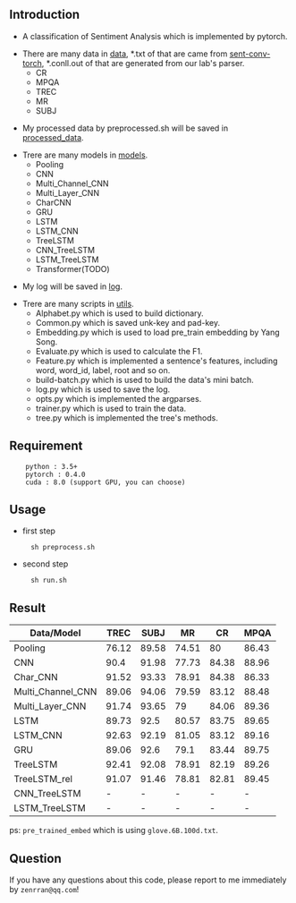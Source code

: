 ## Introduction
- A classification of Sentiment Analysis which is implemented by pytorch.
* There are many data in [data](https://github.com/zenRRan/Sentiment-Analysis/tree/master/data), *.txt of that are came from [sent-conv-torch](https://github.com/harvardnlp/sent-conv-torch), *.conll.out of that are generated from our lab's parser.
    * CR
    * MPQA
    * TREC
    * MR
    * SUBJ
- My processed data by preprocessed.sh will be saved in [processed_data](https://github.com/zenRRan/Sentiment-Analysis/tree/master/processed_data).
* Trere are many models in [models](https://github.com/zenRRan/Sentiment-Analysis/tree/master/models).
    * Pooling
    * CNN
    * Multi_Channel_CNN
    * Multi_Layer_CNN
    * CharCNN
    * GRU
    * LSTM
    * LSTM_CNN
    * TreeLSTM
    * CNN_TreeLSTM
    * LSTM_TreeLSTM
    * Transformer(TODO)
- My log will be saved in [log](https://github.com/zenRRan/Sentiment-Analysis/tree/master/log).
* Trere are many scripts in [utils](https://github.com/zenRRan/Sentiment-Analysis/tree/master/utils).
    * Alphabet.py which is used to build dictionary.
    * Common.py which is saved unk-key and pad-key.
    * Embedding.py which is used to load pre_train embedding by Yang Song.
    * Evaluate.py which is used to calculate the F1.
    * Feature.py which is implemented a sentence's features, including word, word_id, label, root and so on.
    * build-batch.py which is used to build the data's mini batch.
    * log.py which is used to save the log.
    * opts.py which is implemented the argparses.
    * trainer.py which is used to train the data.
    * tree.py which is implemented the tree's methods.

## Requirement
        python : 3.5+
        pytorch : 0.4.0
        cuda : 8.0 (support GPU, you can choose)

## Usage
- first step

        sh preprocess.sh
- second step

        sh run.sh

## Result


| Data/Model        | TREC  | SUBJ  | MR    | CR    | MPQA  |
| ------            | ------ | ------ | ------ | ------ | ------ |
| Pooling           | 76.12 | 89.58 | 74.51 | 80 | 86.43 |
| CNN               | 90.4  | 91.98 | 77.73 | 84.38 | 88.96 |
| Char_CNN          | 91.52 | 93.33 | 78.91 | 84.38 | 86.33 |
| Multi_Channel_CNN | 89.06 | 94.06 | 79.59 | 83.12 | 88.48 |
| Multi_Layer_CNN   | 91.74 | 93.65 | 79    | 84.06 | 89.36 |
| LSTM              | 89.73 | 92.5  | 80.57 | 83.75 | 89.65 |
| LSTM_CNN          | 92.63 | 92.19 | 81.05 | 83.12 | 89.16 |
| GRU               | 89.06 | 92.6  | 79.1  | 83.44 | 89.75 |
| TreeLSTM          | 92.41 | 92.08 | 78.91 | 82.19 | 89.26 |
| TreeLSTM_rel      | 91.07 | 91.46 | 78.81 | 82.81 | 89.45 |
| CNN_TreeLSTM      | - | - | - | - | - |
| LSTM_TreeLSTM     | - | - | - | - | - |

ps: `pre_trained_embed` which is using `glove.6B.100d.txt`.

## Question
If you have any questions about this code, please report to me immediately by `zenrran@qq.com`!